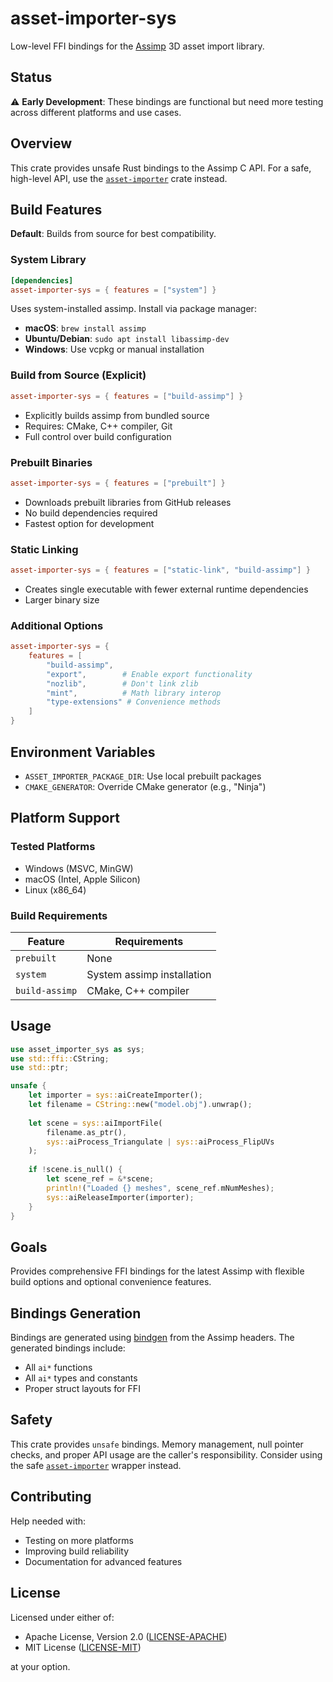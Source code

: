 # asset-importer-sys

Low-level FFI bindings for the [Assimp](https://github.com/assimp/assimp) 3D asset import library.

## Status

⚠️ **Early Development**: These bindings are functional but need more testing across different platforms and use cases.

## Overview

This crate provides unsafe Rust bindings to the Assimp C API. For a safe, high-level API, use the [`asset-importer`](../asset-importer/) crate instead.

## Build Features

**Default**: Builds from source for best compatibility.

### System Library
```toml
[dependencies]
asset-importer-sys = { features = ["system"] }
```
Uses system-installed assimp. Install via package manager:
- **macOS**: `brew install assimp`
- **Ubuntu/Debian**: `sudo apt install libassimp-dev`
- **Windows**: Use vcpkg or manual installation

### Build from Source (Explicit)
```toml
asset-importer-sys = { features = ["build-assimp"] }
```
- Explicitly builds assimp from bundled source
- Requires: CMake, C++ compiler, Git
- Full control over build configuration

### Prebuilt Binaries
```toml
asset-importer-sys = { features = ["prebuilt"] }
```
- Downloads prebuilt libraries from GitHub releases
- No build dependencies required
- Fastest option for development

### Static Linking
```toml
asset-importer-sys = { features = ["static-link", "build-assimp"] }
```
- Creates single executable with fewer external runtime dependencies
- Larger binary size

### Additional Options
```toml
asset-importer-sys = { 
    features = [
        "build-assimp",
        "export",        # Enable export functionality  
        "nozlib",        # Don't link zlib
        "mint",          # Math library interop
        "type-extensions" # Convenience methods
    ]
}
```

## Environment Variables

- `ASSET_IMPORTER_PACKAGE_DIR`: Use local prebuilt packages
- `CMAKE_GENERATOR`: Override CMake generator (e.g., "Ninja")

## Platform Support

### Tested Platforms
- Windows (MSVC, MinGW)
- macOS (Intel, Apple Silicon)
- Linux (x86_64)

### Build Requirements

| Feature | Requirements |
|---------|-------------|
| `prebuilt` | None |
| `system` | System assimp installation |
| `build-assimp` | CMake, C++ compiler |

## Usage

```rust
use asset_importer_sys as sys;
use std::ffi::CString;
use std::ptr;

unsafe {
    let importer = sys::aiCreateImporter();
    let filename = CString::new("model.obj").unwrap();
    
    let scene = sys::aiImportFile(
        filename.as_ptr(),
        sys::aiProcess_Triangulate | sys::aiProcess_FlipUVs
    );
    
    if !scene.is_null() {
        let scene_ref = &*scene;
        println!("Loaded {} meshes", scene_ref.mNumMeshes);
        sys::aiReleaseImporter(importer);
    }
}
```

## Goals

Provides comprehensive FFI bindings for the latest Assimp with flexible build options and optional convenience features.

## Bindings Generation

Bindings are generated using [bindgen](https://github.com/rust-lang/rust-bindgen) from the Assimp headers. The generated bindings include:

- All `ai*` functions
- All `ai*` types and constants
- Proper struct layouts for FFI

## Safety

This crate provides `unsafe` bindings. Memory management, null pointer checks, and proper API usage are the caller's responsibility. Consider using the safe [`asset-importer`](../asset-importer/) wrapper instead.

## Contributing

Help needed with:
- Testing on more platforms
- Improving build reliability
- Documentation for advanced features

## License

Licensed under either of:

- Apache License, Version 2.0 ([LICENSE-APACHE](../LICENSE-APACHE))
- MIT License ([LICENSE-MIT](../LICENSE-MIT))

at your option.
